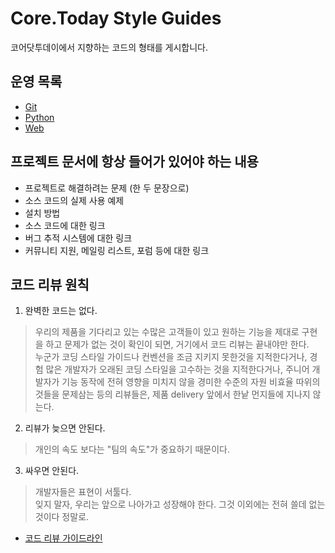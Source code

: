 # Core.Today Style Guides
코어닷투데이에서 지향하는 코드의 형태를 게시합니다.


## 운영 목록
- [Git](https://github.com/CoreDotToday/styleguide/tree/main/git)
- [Python](https://github.com/CoreDotToday/styleguide/tree/main/python)
- [Web](https://github.com/CoreDotToday/styleguide/tree/main/web)


## 프로젝트 문서에 항상 들어가 있어야 하는 내용
- 프로젝트로 해결하려는 문제 (한 두 문장으로)
- 소스 코드의 실제 사용 예제
- 설치 방법
- 소스 코드에 대한 링크
- 버그 추적 시스템에 대한 링크
- 커뮤니티 지원, 메일링 리스트, 포럼 등에 대한 링크


## 코드 리뷰 원칙
1. 완벽한 코드는 없다.
> 우리의 제품을 기다리고 있는 수많은 고객들이 있고 원하는 기능을 제대로 구현을 하고 문제가 없는 것이 확인이 되면, 거기에서 코드 리뷰는 끝내야만 한다.   
> 누군가 코딩 스타일 가이드나 컨벤션을 조금 지키지 못한것을 지적한다거나, 경험 많은 개발자가 오래된 코딩 스타일을 고수하는 것을 지적한다거나, 주니어 개발자가 기능 동작에 전혀 영향을 미치지 않을 경미한 수준의 자원 비효율 따위의 것들을 문제삼는 등의 리뷰들은, 제품 delivery 앞에서 한낱 먼지들에 지나지 않는다.

2. 리뷰가 늦으면 안된다.
> 개인의 속도 보다는 "팀의 속도"가 중요하기 때문이다. 

3. 싸우면 안된다.
> 개발자들은 표현이 서툴다.   
> 잊지 말자, 우리는 앞으로 나아가고 성장해야 한다. 그것 이외에는 전혀 쓸데 없는 것이다 정말로.

- [코드 리뷰 가이드라인](https://github.com/CoreDotToday/styleguide/blob/main/review.md)
